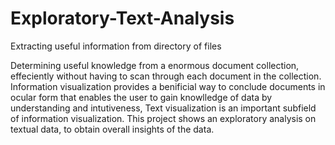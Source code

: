 # Exploratory-Text-Analysis
Extracting useful information from directory of files

Determining useful knowledge from a enormous document collection, effeciently without having to scan through each document in the collection. Information visualization provides a benificial way to conclude documents in ocular form that enables the user to gain knowlledge of data by understanding and intutiveness, Text visualization is an important subfield of information visualization. This project shows an exploratory analysis on textual data, to obtain overall insights of the data.
